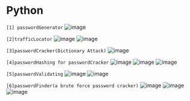 # Python
`[1] passwordGenerator`
![image](https://github.com/Thein-Naing/Python/assets/117463446/dbcd6ccd-56e1-4370-a567-cc94b9eafefd)

`[2]trafficLocator`
![image](https://github.com/Thein-Naing/Python/assets/117463446/b20f445d-c968-4ac7-b725-9dc7c1464060)
![image](https://github.com/Thein-Naing/Python/assets/117463446/dc212eca-9b46-404c-8a2c-1dc8bafa011b)

`[3]passwordCracker(Dictionary Attack)`
![image](https://github.com/Thein-Naing/Python/assets/117463446/82f97ba2-414d-41f6-b16d-5596834111ba)

`[4]passwordHashing for passwordCracker`
![image](https://github.com/Thein-Naing/Python/assets/117463446/6269bb0e-2e40-46f7-a2f8-a2ab5c81faa1)
![image](https://github.com/Thein-Naing/Python/assets/117463446/48cd8aeb-e576-4dc6-b529-e42fd1dfe8ed)
![image](https://github.com/Thein-Naing/Python/assets/117463446/2f1f5665-a4be-4d52-ba18-4a787a34a3fa)

`[5]passwordValidating`
![image](https://github.com/Thein-Naing/Python/assets/117463446/ff28782b-fb8e-4470-9f7c-7ba3904dc9d3)
![image](https://github.com/Thein-Naing/Python/assets/117463446/5f3a7009-3e99-464e-a394-4364eec02a9d)

`[6]passwordFinder(a brute force password cracker)`
![image](https://github.com/Thein-Naing/Python/assets/117463446/4f6fb15e-bbb2-48f9-9b8f-0d519ab08d7a)
![image](https://github.com/Thein-Naing/Python/assets/117463446/79ca48fb-902e-4b01-91c2-e06890b55e1e)
![image](https://github.com/Thein-Naing/Python/assets/117463446/a58adb72-677c-4d31-bd12-aa67d022b2b7)












